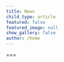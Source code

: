 ```yaml
---
title: News
child_type: article
featured: false
featured_image: null
show_gallery: false
author: /home
---
```


===
